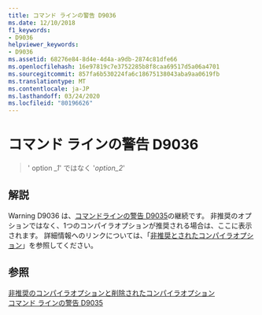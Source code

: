 ```yaml
---
title: コマンド ラインの警告 D9036
ms.date: 12/10/2018
f1_keywords:
- D9036
helpviewer_keywords:
- D9036
ms.assetid: 68276e84-8d4e-4d4a-a9db-2874c81dfe66
ms.openlocfilehash: 16e97819c7e3752285b8f8caa69517d5a06a4701
ms.sourcegitcommit: 857fa6b530224fa6c18675138043aba9aa0619fb
ms.translationtype: MT
ms.contentlocale: ja-JP
ms.lasthandoff: 03/24/2020
ms.locfileid: "80196626"
---
```

# <a name="command-line-warning-d9036"></a>コマンド ラインの警告 D9036

> ' option *\_1*' ではなく '*option\_2*'

## <a name="remarks"></a>解説

Warning D9036 は、[コマンドラインの警告 D9035](../../error-messages/tool-errors/command-line-warning-d9035.md)の継続です。 非推奨のオプションではなく、1つのコンパイラオプションが推奨される場合は、ここに表示されます。 詳細情報へのリンクについては、「[非推奨とされたコンパイラオプション](../../build/reference/compiler-options-listed-by-category.md#deprecated-and-removed-compiler-options)」を参照してください。

## <a name="see-also"></a>参照

[非推奨のコンパイラオプションと削除されたコンパイラオプション](../../build/reference/compiler-options-listed-by-category.md#deprecated-and-removed-compiler-options)<br/>
[コマンド ラインの警告 D9035](command-line-warning-d9035.md)
